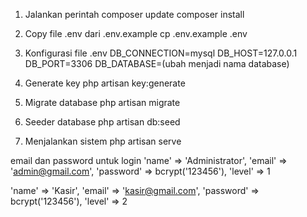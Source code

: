1. Jalankan perintah 
composer update composer install

2. Copy file .env dari .env.example cp .env.example .env

3. Konfigurasi file .env 
   DB_CONNECTION=mysql 
   DB_HOST=127.0.0.1 
   DB_PORT=3306 
   DB_DATABASE=(ubah menjadi nama database) 

4. Generate key 
   php artisan key:generate

5. Migrate database 
   php artisan migrate

6. Seeder database
   php artisan db:seed

7. Menjalankan sistem
   php artisan serve


email dan password untuk login
'name' => 'Administrator',
'email' => 'admin@gmail.com',
'password' => bcrypt('123456'),
'level' => 1


'name' => 'Kasir',
'email' => 'kasir@gmail.com',
'password' => bcrypt('123456'),
'level' => 2
